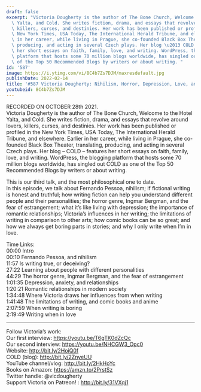```yaml
---
draft: false
excerpt: "Victoria Dougherty is the author of The Bone Church, Welcome to the Hotel\
  \ Yalta, and Cold. She writes fiction, drama, and essays that revolve around lovers,\
  \ killers, curses, and destinies. Her work has been published or profiled in the\
  \ New York Times, USA Today, The International Herald Tribune, and elsewhere. Earlier\
  \ in her career, while living in Prague, she co-founded Black Box Theater, translating,\
  \ producing, and acting in several Czech plays. Her blog \u2013 COLD \u2013 features\
  \ her short essays on faith, family, love, and writing. WordPress, the blogging\
  \ platform that hosts some 70 million blogs worldwide, has singled out COLD as one\
  \ of the Top 50 Recommended Blogs by writers or about writing. "
id: '587'
image: https://i.ytimg.com/vi/8C4b7Zs7DJM/maxresdefault.jpg
publishDate: 2022-02-14
title: '#587 Victoria Dougherty: Nihilism, Horror, Depression, Love, and Writing'
youtubeid: 8C4b7Zs7DJM
---
```

RECORDED ON OCTOBER 28th 2021.  
Victoria Dougherty is the author of The Bone Church, Welcome to the Hotel Yalta, and Cold. She writes fiction, drama, and essays that revolve around lovers, killers, curses, and destinies. Her work has been published or profiled in the New York Times, USA Today, The International Herald Tribune, and elsewhere. Earlier in her career, while living in Prague, she co-founded Black Box Theater, translating, producing, and acting in several Czech plays. Her blog – COLD – features her short essays on faith, family, love, and writing. WordPress, the blogging platform that hosts some 70 million blogs worldwide, has singled out COLD as one of the Top 50 Recommended Blogs by writers or about writing. 

This is our third talk, and the most philosophical one to date.  
In this episode, we talk about Fernando Pessoa, nihilism; if fictional writing is honest and truthful; how writing fiction can help you understand different people and their personalities; the horror genre, Ingmar Bergman, and the fear of estrangement; what it’s like living with depression; the importance of romantic relationships; Victoria’s influences in her writing; the limitations of writing in comparison to other arts; how comic books can be so great; and how we always get boring parts in stories; and why I only write when I’m in love.

Time Links:  
00:00 Intro  
00:10  Fernando Pessoa, and nihilism  
11:57  Is writing true, or deceiving?  
27:22  Learning about people with different personalities  
44:29  The horror genre, Ingmar Bergman, and the fear of estrangement  
1:01:35  Depression, anxiety, and relationships  
1:20:21  Romantic relationships in modern society  
1:34:48  Where Victoria draws her influences from when writing  
1:41:48  The limitations of writing, and comic books and anime  
2:07:59  When writing is boring  
2:19:49  Writing when in love

---

Follow Victoria’s work:  
Our first interview: https://youtu.be/T6gTK0dZcQc  
Our second interview: https://youtu.be/NHCGW3_Opc0  
Website: http://bit.ly/2HoiQ0f  
COLD (blog): http://bit.ly/2ZnyeUU  
YouTube channel/vlog: http://bit.ly/2HkHoYc  
Books on Amazon: https://amzn.to/2PrstSz  
Twitter handle: @vicdougherty  
Support Victoria on Patreon! : http://bit.ly/31VXqj1
